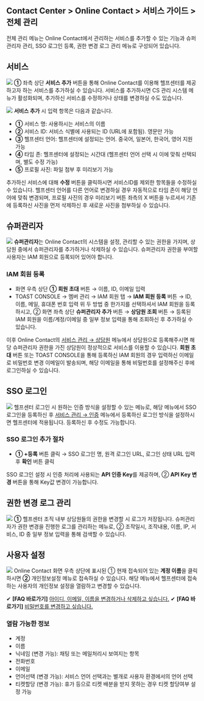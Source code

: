## Contact Center > Online Contact > 서비스 가이드 > 전체 관리
전체 관리 메뉴는 Online Contact에서 관리하는 서비스를 추가할 수 있는 기능과 슈퍼관리자 관리, SSO 로그인 등록, 권한 변경 로그 관리 메뉴로 구성되어 있습니다. 

## 서비스

![](http://static.toastoven.net/prod_contact_center/2.1.1-(1).png)
**①** 좌측 상단 **서비스 추가** 버튼을 통해 Online Contact를 이용해 헬프센터를 제공하고자 하는 서비스를 추가하실 수 있습니다. 서비스를 추가하시면 CS 관리 시스템 메뉴가 활성화되며, 추가하신 서비스를 수정하거나 상태를 변경하실 수도 있습니다.


![](http://static.toastoven.net/prod_contact_center/2.1.1-(2).png)
**서비스 추가** 시 입력 항목은 다음과 같습니다.
-	**①** 서비스 명: 사용하시는 서비스의 이름 
-	**②** 서비스 ID: 서비스 식별에 사용되는 ID (URL에 포함됨). 영문만 가능
-	**③** 헬프센터 언어: 헬프센터에 설정되는 언어. 중국어, 일본어, 한국어, 영어 지원 가능
-	**④** 타임 존: 헬프센터에 설정되는 시간대 (헬프센터 언어 선택 시 이에 맞춰 선택되며, 별도 수정 가능)
-	**⑤** 프로필 사진: 파일 첨부 후 미리보기 가능 

추가하신 서비스에 대해 **수정** 버튼을 클릭하시면 서비스ID를 제외한 항목들을 수정하실 수 있습니다. 헬프센터 언어를 다른 언어로 변경하실 경우 자동적으로 타임 존이 해당 언어에 맞춰 변경되며, 프로필 사진의 경우 미리보기 버튼 좌측의 X 버튼을 누르셔서 기존에 등록하신 사진을 먼저 삭제하신 후 새로운 사진을 첨부하실 수 있습니다.


## 슈퍼관리자
![](http://static.toastoven.net/prod_contact_center/2.1.2-(1).png)
**슈퍼관리자**는 Online Contact의 시스템을 설정, 관리할 수 있는 권한을 가지며, 상담원 중에서 슈퍼관리자를 추가하거나 삭제하실 수 있습니다. 
슈퍼관리자 권한을 부여할 사용자는 IAM 회원으로 등록되어 있어야 합니다.


### IAM 회원 등록
-	화면 우측 상단 **① 회원 초대** 버튼 → 이름, ID, 이메일 입력
-	TOAST CONSOLE → 멤버 관리 → IAM 회원 탭 → **IAM 회원 등록** 버튼 → ID, 이름, 메일, 휴대폰 번호 입력
위 두 방법 중 한가지를 선택하셔서 IAM 회원을 등록하시고, ② 화면 좌측 상단 **슈퍼관리자 추가** 버튼 → **상담원 조회** 버튼 → 등록된 IAM 회원을 이름/계정/이메일 중 일부 정보 입력을 통해 조회하신 후 추가하실 수 있습니다. 

이후 Online Contact의 [서비스 관리 → 상담원](https://alpha-docs.toast.com/ko/Contact%20Center/ko/online-contact-guide-service-management/#_20) 메뉴에서 상담원으로 등록해주시면 해당 슈퍼관리자 권한을 가진 상담원이 정상적으로 서비스를 이용할 수 있습니다.
**회원 초대** 버튼 또는 TOAST CONSOLE을 통해 등록하신 IAM 회원의 경우 입력하신 이메일로 비밀번호 변경 이메일이 발송되며, 해당 이메일을 통해 비밀번호를 설정해주신 후에 로그인하실 수 있습니다.


## SSO 로그인
![](http://static.toastoven.net/prod_contact_center/2.1.3-(1).png)
헬프센터 로그인 시 원하는 인증 방식을 설정할 수 있는 메뉴로, 해당 메뉴에서 SSO 로그인을 등록하신 후 [서비스 관리 → 인증](https://alpha-docs.toast.com/ko/Contact%20Center/ko/online-contact-guide-service-management/#_2) 메뉴에서 등록하신 로그인 방식을 설정하시면 헬프센터에 적용됩니다. 등록하신 후 수정도 가능합니다.


### SSO 로그인 추가 절차
-	**① +등록** 버튼 클릭 → SSO 로그인 명, 원격 로그인 URL, 로그인 상태 URL 입력 후 **확인** 버튼 클릭

SSO 로그인 설정 시 인증 처리에 사용되는 **API 인증 Key**를 제공하며, ② **API Key 변경** 버튼을 통해 Key값 변경이 가능합니다.


## 권한 변경 로그 관리

![](http://static.toastoven.net/prod_contact_center/2.1.4-(1).png)
**①** 헬프센터 조직 내부 상담원들의 권한을 변경할 시 로그가 저장됩니다. 슈퍼관리자가 권한 변경을 진행한 로그를 관리하는 메뉴로, ② 조작일시, 조작내용, 이름, IP, 서비스, ID 중 일부 정보 입력을 통해 검색할 수 있습니다.


## 사용자 설정

![](http://static.toastoven.net/prod_contact_center/2.1.5-(1).png)
Online Contact 화면 우측 상단에 표시된 ① 현재 접속되어 있는 **계정 이름**을 클릭하시면 **②** 개인정보설정 메뉴로 접속하실 수 있습니다. 해당 메뉴에서 헬프센터에 접속하는 사용자의 개인정보 설정을 열람하고 변경할 수 있습니다. 

✔ **\[FAQ 바로가기]** [아이디, 이메일, 이름을 변경하거나 삭제하고 싶습니다.](https://nhn-contact.oc.toast.com/oc/hc/article/33/)
✔ **\[FAQ 바로가기]** [비밀번호를 변경하고 싶습니다.](https://nhn-contact.oc.toast.com/oc/hc/article/35/)

### 열람 가능한 정보
-	계정 
-	이름
-	닉네임 (변경 가능): 채팅 또는 메일처리시 보여지는 항목
-	전화번호
-	이메일
-	언어선택 (변경 가능): 서비스 언어 선택과는 별개로 사용자 환경에서의 언어 선택
-	티켓할당 (변경 가능): 휴가 등으로 티켓 배분을 받지 못하는 경우 티켓 할당여부 설정 가능
